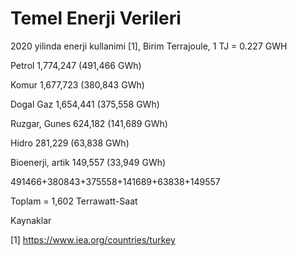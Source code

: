 # Temel Enerji Verileri

2020 yilinda enerji kullanimi [1], Birim Terrajoule, 1 TJ = 0.227 GWH

Petrol 1,774,247 (491,466 GWh)

Komur 1,677,723 (380,843 GWh)

Dogal Gaz 1,654,441 (375,558 GWh)

Ruzgar, Gunes 624,182 (141,689 GWh)

Hidro 281,229 (63,838 GWh)

Bioenerji, artik 149,557 (33,949 GWh)

491466+380843+375558+141689+63838+149557

Toplam = 1,602 Terrawatt-Saat




Kaynaklar

[1] https://www.iea.org/countries/turkey